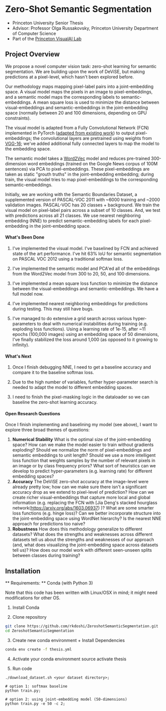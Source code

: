 # Zero-Shot Semantic Segmentation

> 
- Princeton University Senior Thesis
- Advisor: Professor Olga Russakovsky, Princeton University Department of Computer Science
- Part of the [Princeton VisualAI Lab](http://visualai.princeton.edu/people.html) 

## Project Overview
We propose a novel computer vision task: zero-shot learning for semantic segmentation. We are building upon the work of DeViSE, but making predictions at a pixel-level, which hasn't been explored before.

Our methodology maps mapping pixel-label pairs into a joint-embedding space. A visual model maps the pixels in an image to pixel-embeddings, and a semantic model maps the corresponding labels to semantic-embeddings. A mean square loss is used to minimize the distance between visual-embeddings and semantic-embeddings in the joint-embedding space (normally between 20 and 100 dimensions, depending on GPU constraints).

The visual model is adapted from a Fully Convolutional Network (FCN) implemented in PyTorch ([adapted from existing work](https://github.com/wkentaro/pytorch-fcn)) to output pixel-embeddings; the convolutional layers are pretrained using weights from [VGG-16](https://arxiv.org/abs/1409.1556); we've added additional fully connected layers to map the model to the embedding space. 

The semantic model takes a [Word2Vec](https://radimrehurek.com/gensim/models/word2vec.html) model and reduces pre-trained 300-dimension word embeddings (trained on the Google News corpus of 100M sentences) via PCA to pixel-embeddings. These pixel-embeddings are taken as static "grouth truths" in the joint-embedding embedding; during train, the visual model tries to map pixel-embeddings to the corresponding semantic-embeddings.

Initially, we are working with the Semantic Boundaries Dataset, a supplemented version of PASCAL-VOC 2011 with ~6000 training and ~2000 validation images. PASCAL-VOC has 20 classes + background. We train the visual model on pixel-label pairs across a subset of 10 classes. And, we test with predictions across all 21 classes. We use nearest neighboring embedding (NNE) to predict semantic-embedding labels for each pixel-embedding in the joint-embedding space.

#### What's Been Done

1. I've implemented the visual model. I've baselined by FCN and achieved state of the art performance. I've hit 63% IoU for semantic segmentation on PASCAL VOC 2012 using a traditional softmax loss.

2. I've implemented the semantic model and PCA'ed all of the embeddings from the Word2Vec model from 300 to 20, 50, and 100 dimensions.

3. I've implemented a mean square loss function to minimize the distance between the visual-embeddings and semantic-embeddings. We have a full model now.

4. I've implemented nearest neighboring embeddings for predictions during testing. This may still have bugs.

4. I've managed to do extensive a grid search across various hyper-parameters to deal with numerical instabilities during training (e.g. exploding loss functions). Using a learning rate of 1e-15, after ~11 epochs (100,000 images) using an embedding space of 50 dimensions, I've finally stabilized the loss around 1,000 (as opposed to it growing to infinity). 

#### What's Next

1. Once I finish debugging NNE, I need to get a baseline accuracy and compare it to the baseline softmax loss.

2. Due to the high number of variables, further hyper-parameter search is needed to adapt the model to different embedding spaces.

3. I need to finish the pixel-masking logic in the dataloader so we can baseline the zero-shot learning accuracy.

#### Open Research Questions

Once I finish implementing and baselining my model (see above), I want to explore three broad themes of questions:

1. **Numerical Stability**
What is the optimal size of the joint-embedding space? How can we make the model easier to train without gradients exploding? Should we normalize the norm of pixel-embeddings and semantic embeddings to unit length? Should we use a more intelligent loss function that weights samples by the number of relevant pixels in an image or by class frequency priors? What sort of heuristics can we develop to predict hyper-parameters (e.g. learning rate) for different embedding spaces?
2. **Accuracy** The DeViSE zero-shot accuracy at the image-level were already pretty low; how can we make sure there isn't a significant accuracy drop as we extend to pixel-level of prediction? How can we create richer visual-embeddings that capture more local and global information (e.g. replacing the FCN with [Jia Deng's stacked hourglass network(https://arxiv.org/abs/1603.06937) )? What are some smarter loss functions (e.g. hinge loss)? Can we better incorporate structure into the joint-embedding space using  WordNet hierarchy? Is the nearest NNE approach for predictions too naive? 
3. **Robustness** How does this methodology generalize to different datasets? What does the strengths and weaknesses across different datasets tell us about the strengths and weaknesses of our approach (and, what does visualizing the joint-embedding space across datasets tell us)? How does our model work with different seen-unseen splits between classes during training?

## Installation

** Requirements: **  Conda (with Python 3)

Note that this code has been written with Linux/OSX in mind; it might need modifications for other OS.

1. Install Conda 

2. Clone repository
```bash
git clone https://github.com/rkdoshi/ZeroshotSemanticSegmentation.git
cd ZeroshotSemanticSegmentation
```

3. Create new conda environment + Install Dependencies
```bash
conda env create -f thesis.yml
```

4. Activate your conda environment
source activate thesis

5. Run code
```
./download_dataset.sh <your dataset directory>;

# option 1: softmax baseline
python train.py;

# option 2: using joint-embedding model (50-dimensions)
python train.py -e 50 -c 2;
```
